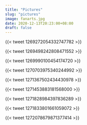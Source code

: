 ```yaml
---
title: "Pictures"
slug: "pictures"
image: fanarts.jpg
date: 2020-12-13T20:23:00+08:00
draft: false
---
```


{{< tweet 1269272054332747782 >}}

{{< tweet 1269498242808471552 >}}

{{< tweet 1269990100454174720 >}}

{{< tweet 1270703975340244992 >}}

{{< tweet 1271367502434430978 >}}

{{< tweet 1271453883181568000 >}}

{{< tweet 1271828984397836289 >}}

{{< tweet 1271833801661059072 >}}

{{< tweet 1272078679871377414 >}}
